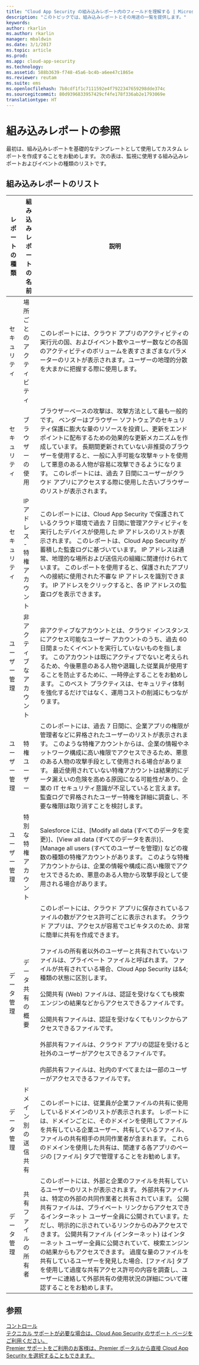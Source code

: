 ```yaml
---
title: "Cloud App Security の組み込みレポート内のフィールドを理解する | Microsoft ドキュメント"
description: "このトピックでは、組み込みレポートとその用途の一覧を提供します。"
keywords: 
author: rkarlin
ms.author: rkarlin
manager: mbaldwin
ms.date: 3/1/2017
ms.topic: article
ms.prod: 
ms.app: cloud-app-security
ms.technology: 
ms.assetid: 588b3639-f748-45a6-bc4b-a6ee47c1865e
ms.reviewer: reutam
ms.suite: ems
ms.openlocfilehash: 7b8cdf1f1c7111592e4f7922347659298dde374c
ms.sourcegitcommit: 80d9396833957429cf4fe178f336ab2e1793069e
translationtype: HT
---
```

# <a name="built-in-report-reference"></a>組み込みレポートの参照
最初は、組み込みレポートを基礎的なテンプレートとして使用してカスタム レポートを作成することをお勧めします。 次の表は、監視に使用する組み込みレポートおよびイベントの種類のリストです。  
  
## <a name="built-in-report-list"></a>組み込みレポートのリスト  
  
|レポートの種類|組み込みレポートの名前|説明|  
|-----------------|---------------------------|-----------------|  
|セキュリティ|場所ごとのアクティビティ|このレポートには、クラウド アプリのアクティビティの実行元の国、およびイベント数やユーザー数などの各国のアクティビティのボリュームを表すさまざまなパラメーターのリストが表示されます。ユーザーの地理的分散を大まかに把握する際に使用します。|  
|セキュリティ|ブラウザーの使用|ブラウザーベースの攻撃は、攻撃方法として最も一般的です。 ベンダーはブラウザー ソフトウェアのセキュリティ保護に膨大な量のリソースを投資し、更新をエンドポイントに配布するための効果的な更新メカニズムを作成しています。 長期間更新されていない非推奨のブラウザーを使用すると、一般に入手可能な攻撃キットを使用して悪意のある人物が容易に攻撃できるようになります。 このレポートには、過去 7 日間にユーザーがクラウド アプリにアクセスする際に使用した古いブラウザーのリストが表示されます。|  
|セキュリティ|IP アドレス - 特権アカウント|このレポートには、Cloud App Security で保護されているクラウド環境で過去 7 日間に管理アクティビティを実行したデバイスが使用した IP アドレスのリストが表示されます。 このレポートは、Cloud App Security が蓄積した監査ログに基づいています。 IP アドレスは通常、地理的な場所および送信元の組織に関連付けられています。 このレポートを使用すると、保護されたアプリへの接続に使用された不審な IP アドレスを識別できます。 IP アドレスをクリックすると、各 IP アドレスの監査ログを表示できます。|  
|ユーザー管理|非アクティブなアカウント|非アクティブなアカウントとは、クラウド インスタンスにアクセス可能なユーザー アカウントのうち、過去 60 日間まったくイベントを実行していないものを指します。 このアカウントは既にアクティブでないと考えられるため、今後悪意のある人物や退職した従業員が使用することを防止するために、一時停止することをお勧めします。 このベスト プラクティスは、セキュリティ体制を強化するだけではなく、運用コストの削減にもつながります。|  
|ユーザー管理|特権ユーザー|このレポートには、過去 7 日間に、企業アプリの権限が管理者などに昇格されたユーザーのリストが表示されます。 このような特権アカウントからは、企業の情報やネットワーク構成に高い権限でアクセスできるため、悪意のある人物の攻撃手段として使用される場合があります。 最近使用されていない特権アカウントは結果的にデータ漏えいの危険を高める原因になる可能性があり、企業の IT セキュリティ意識が不足していると言えます。 監査ログで昇格されたユーザー特権を詳細に調査し、不要な権限は取り消すことを検討します。|  
|ユーザー管理|特別な特権アカウント|Salesforce には、[Modify all data (すべてのデータを変更)]、[View all data (すべてのデータを表示)]、[Manage all users (すべてのユーザーを管理)] などの複数の種類の特権アカウントがあります。 このような特権アカウントからは、企業の情報や構成に高い権限でアクセスできるため、悪意のある人物から攻撃手段として使用される場合があります。|  
|データ管理|データ共有の概要|このレポートには、クラウド アプリに保存されているファイルの数がアクセス許可ごとに表示されます。 クラウド アプリは、アクセスが容易でユビキタスのため、非常に簡単に共有を作成できます。<br /><br /> ファイルの所有者以外のユーザーと共有されていないファイルは、プライベート ファイルと呼ばれます。 ファイルが共有されている場合、Cloud App Security は&4; 種類の状態に区別します。<br /><br /> 公開共有 (Web) ファイルは、認証を受けなくても検索エンジンの結果などからアクセスできるファイルです。<br /><br /> 公開共有ファイルは、認証を受けなくてもリンクからアクセスできるファイルです。<br /><br /> 外部共有ファイルは、クラウド アプリの認証を受けると社外のユーザーがアクセスできるファイルです。<br /><br /> 内部共有ファイルは、社内のすべてまたは一部のユーザーがアクセスできるファイルです。|  
|データ管理|ドメイン別の送信共有|このレポートには、従業員が企業ファイルの共有に使用しているドメインのリストが表示されます。 レポートには、ドメインごとに、そのドメインを使用してファイルを共有している企業ユーザー、共有しているファイル、ファイルの共有相手の共同作業者が含まれます。 これらのドメインを使用した共有は、関連する各アプリのページの [ファイル] タブで管理することをお勧めします。|  
|データ管理|共有ファイルの所有者|このレポートには、外部と企業のファイルを共有しているユーザーのリストが表示されます。 外部共有ファイルは、特定の外部の共同作業者と共有されています。 公開共有ファイルは、プライベート リンクからアクセスできるインターネット ユーザー全員に公開されています。ただし、明示的に示されているリンクからのみアクセスできます。 公開共有ファイル (インターネット) はインターネット ユーザー全員に公開されていて、検索エンジンの結果からもアクセスできます。  過度な量のファイルを共有しているユーザーを発見した場合、[ファイル] タブを使用して過度な共有アクセス許可の内容を調査し、ユーザーに連絡して外部共有の使用状況の詳細について確認することをお勧めします。|  
  
## <a name="see-also"></a>参照  
[コントロール](control.md)   
[テクニカル サポートが必要な場合は、Cloud App Security のサポート ページをご利用ください。](http://support.microsoft.com/oas/default.aspx?prid=16031)   
[Premier サポートをご利用のお客様は、Premier ポータルから直接 Cloud App Security を選択することもできます。](https://premier.microsoft.com/)  
  
  